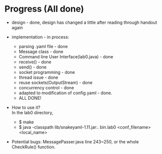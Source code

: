 # Progress (All done)
* design - done, design has changed a little after reading through handout again
* implementation - in process:
	* parsing .yaml file - done
	* Message class - done
	* Command line User Interface(lab0.java) - done
	* receive() - done
	* send() - done
	* socket programming - done
	* thread issue - done
	* reuse sockets(OutputStream) - done
	* concurrency control - done
	* adapted to modification of config.yaml - done.
	* ALL DONE!

* How to use it?
<br/>In the lab0 directory,
	* $ make
	* $ java -classpath lib/snakeyaml-1.11.jar:. bin.lab0 \<conf_filename\> \<local_name\>

* Potential bugs:
MessagePasser.java line 243~250, or the whole CheckRule() function.
